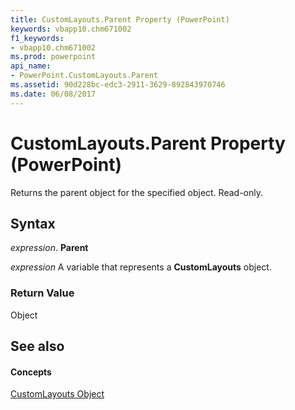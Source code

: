 ```yaml
---
title: CustomLayouts.Parent Property (PowerPoint)
keywords: vbapp10.chm671002
f1_keywords:
- vbapp10.chm671002
ms.prod: powerpoint
api_name:
- PowerPoint.CustomLayouts.Parent
ms.assetid: 90d228bc-edc3-2911-3629-892843970746
ms.date: 06/08/2017
---
```



# CustomLayouts.Parent Property (PowerPoint)

Returns the parent object for the specified object. Read-only.


## Syntax

 _expression_. **Parent**

 _expression_ A variable that represents a **CustomLayouts** object.


### Return Value

Object


## See also


#### Concepts


[CustomLayouts Object](customlayouts-object-powerpoint.md)

